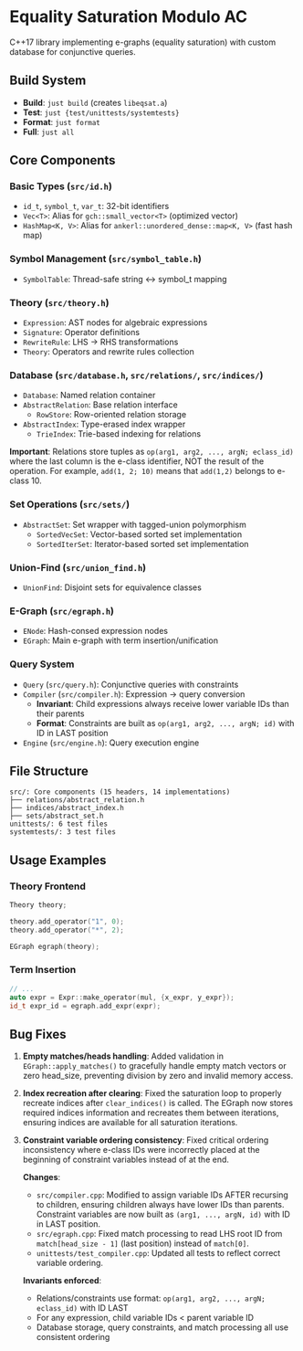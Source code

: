 # Equality Saturation Modulo AC

C++17 library implementing e-graphs (equality saturation) with custom database for conjunctive queries.

## Build System

- **Build**: `just build` (creates `libeqsat.a`)
- **Test**: `just {test/unittests/systemtests}`
- **Format**: `just format`
- **Full**: `just all`

## Core Components

### Basic Types (`src/id.h`)

- `id_t`, `symbol_t`, `var_t`: 32-bit identifiers
- `Vec<T>`: Alias for `gch::small_vector<T>` (optimized vector)
- `HashMap<K, V>`: Alias for `ankerl::unordered_dense::map<K, V>` (fast hash map)

### Symbol Management (`src/symbol_table.h`)

- `SymbolTable`: Thread-safe string ↔ symbol_t mapping

### Theory (`src/theory.h`)

- `Expression`: AST nodes for algebraic expressions
- `Signature`: Operator definitions
- `RewriteRule`: LHS → RHS transformations
- `Theory`: Operators and rewrite rules collection

### Database (`src/database.h`, `src/relations/`, `src/indices/`)

- `Database`: Named relation container
- `AbstractRelation`: Base relation interface
  - `RowStore`: Row-oriented relation storage
- `AbstractIndex`: Type-erased index wrapper
  - `TrieIndex`: Trie-based indexing for relations

**Important**: Relations store tuples as `op(arg1, arg2, ..., argN; eclass_id)` where the last column is the e-class identifier, NOT the result of the operation. For example, `add(1, 2; 10)` means that `add(1,2)` belongs to e-class 10.

### Set Operations (`src/sets/`)

- `AbstractSet`: Set wrapper with tagged-union polymorphism
  - `SortedVecSet`: Vector-based sorted set implementation
  - `SortedIterSet`: Iterator-based sorted set implementation

### Union-Find (`src/union_find.h`)

- `UnionFind`: Disjoint sets for equivalence classes

### E-Graph (`src/egraph.h`)

- `ENode`: Hash-consed expression nodes
- `EGraph`: Main e-graph with term insertion/unification

### Query System

- `Query` (`src/query.h`): Conjunctive queries with constraints
- `Compiler` (`src/compiler.h`): Expression → query conversion
  - **Invariant**: Child expressions always receive lower variable IDs than their parents
  - **Format**: Constraints are built as `op(arg1, arg2, ..., argN; id)` with ID in LAST position
- `Engine` (`src/engine.h`): Query execution engine

## File Structure

```
src/: Core components (15 headers, 14 implementations)
├── relations/abstract_relation.h
├── indices/abstract_index.h
├── sets/abstract_set.h
unittests/: 6 test files
systemtests/: 3 test files
```

## Usage Examples

### Theory Frontend

```cpp
Theory theory;

theory.add_operator("1", 0);
theory.add_operator("*", 2);

EGraph egraph(theory);
```

### Term Insertion

```cpp
// ...
auto expr = Expr::make_operator(mul, {x_expr, y_expr});
id_t expr_id = egraph.add_expr(expr);
```

## Bug Fixes

1. **Empty matches/heads handling**: Added validation in `EGraph::apply_matches()` to gracefully handle empty match vectors or zero head_size, preventing division by zero and invalid memory access.

2. **Index recreation after clearing**: Fixed the saturation loop to properly recreate indices after `clear_indices()` is called. The EGraph now stores required indices information and recreates them between iterations, ensuring indices are available for all saturation iterations.

3. **Constraint variable ordering consistency**: Fixed critical ordering inconsistency where e-class IDs were incorrectly placed at the beginning of constraint variables instead of at the end.

   **Changes**:
   - `src/compiler.cpp`: Modified to assign variable IDs AFTER recursing to children, ensuring children always have lower IDs than parents. Constraint variables are now built as `(arg1, ..., argN, id)` with ID in LAST position.
   - `src/egraph.cpp`: Fixed match processing to read LHS root ID from `match[head_size - 1]` (last position) instead of `match[0]`.
   - `unittests/test_compiler.cpp`: Updated all tests to reflect correct variable ordering.

   **Invariants enforced**:
   - Relations/constraints use format: `op(arg1, arg2, ..., argN; eclass_id)` with ID LAST
   - For any expression, child variable IDs < parent variable ID
   - Database storage, query constraints, and match processing all use consistent ordering
